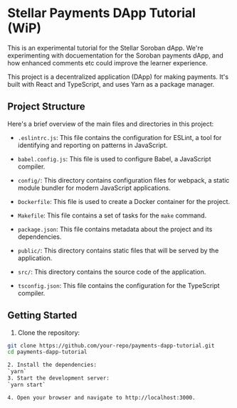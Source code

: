 # Stellar Payments DApp Tutorial (WiP)

This is an experimental tutorial for the Stellar Soroban dApp. We're experimenting with docuementation for the Soroban payments dApp, and how enhanced comments etc could improve the learner experience.

This project is a decentralized application (DApp) for making payments. It's built with React and TypeScript, and uses Yarn as a package manager.

## Project Structure

Here's a brief overview of the main files and directories in this project:

- `.eslintrc.js`: This file contains the configuration for ESLint, a tool for identifying and reporting on patterns in JavaScript.

- `babel.config.js`: This file is used to configure Babel, a JavaScript compiler.

- `config/`: This directory contains configuration files for webpack, a static module bundler for modern JavaScript applications.

- `Dockerfile`: This file is used to create a Docker container for the project.

- `Makefile`: This file contains a set of tasks for the `make` command.

- `package.json`: This file contains metadata about the project and its dependencies.

- `public/`: This directory contains static files that will be served by the application.

- `src/`: This directory contains the source code of the application.

- `tsconfig.json`: This file contains the configuration for the TypeScript compiler.

## Getting Started

1. Clone the repository:

```sh
git clone https://github.com/your-repo/payments-dapp-tutorial.git
cd payments-dapp-tutorial

2. Install the dependencies:
`yarn`
3. Start the development server:
`yarn start`

4. Open your browser and navigate to http://localhost:3000.
